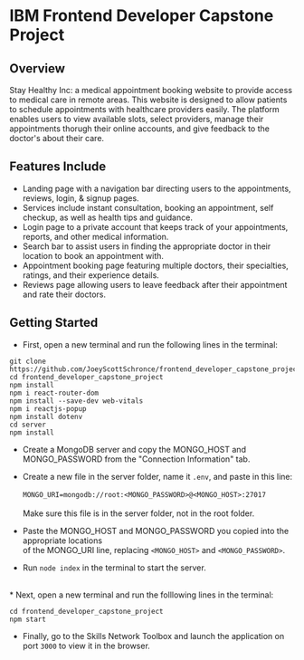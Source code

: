 # **IBM Frontend Developer Capstone Project**

## **Overview**
Stay Healthy Inc: a medical appointment booking website to provide access to medical care in remote areas. 
This website is designed to allow patients to schedule appointments with healthcare providers easily.
The platform enables users to view available slots, select providers, manage their appointments thorugh their online accounts, and give feedback to the doctor's about their care.

## **Features Include**
* Landing page with a navigation bar directing users to the appointments, reviews, login, & signup pages.
* Services include instant consultation, booking an appointment, self checkup, as well as health tips and guidance.
* Login page to a private account that keeps track of your appointments, reports, and other medical information.
* Search bar to assist users in finding the appropriate doctor in their location to book an appointment with.
* Appointment booking page featuring multiple doctors, their specialties, ratings, and their experience details.
* Reviews page allowing users to leave feedback after their appointment and rate their doctors.

## **Getting Started**
* First, open a new terminal and run the following lines in the terminal:

```
git clone https://github.com/JoeyScottSchronce/frontend_developer_capstone_project
cd frontend_developer_capstone_project 
npm install
npm i react-router-dom
npm install --save-dev web-vitals
npm i reactjs-popup
npm install dotenv
cd server
npm install
```

* Create a MongoDB server and copy the MONGO_HOST and MONGO_PASSWORD from the "Connection Information" tab.
  
* Create a new file in the server folder, name it `.env`, and paste in this line: <br>
<br> ```MONGO_URI=mongodb://root:<MONGO_PASSWORD>@<MONGO_HOST>:27017``` <br>
<br> Make sure this file is in the server folder, not in the root folder.
  
* Paste the MONGO_HOST and MONGO_PASSWORD you copied into the appropriate locations <br>
of the MONGO_URI line, replacing `<MONGO_HOST>` and `<MONGO_PASSWORD>`.

* Run `node index` in the terminal to start the server.
<br>
* Next, open a new terminal and run the folllowing lines in the terminal:

```
cd frontend_developer_capstone_project
npm start
```

* Finally, go to the Skills Network Toolbox and launch the application on port `3000` to view it in the browser.


